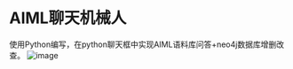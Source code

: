 # AIML聊天机械人
使用Python编写，在python聊天框中实现AIML语料库问答+neo4j数据库增删改查。
![image](https://github.com/xuhao120833/AIML-/chat/文件目录.JPG)
